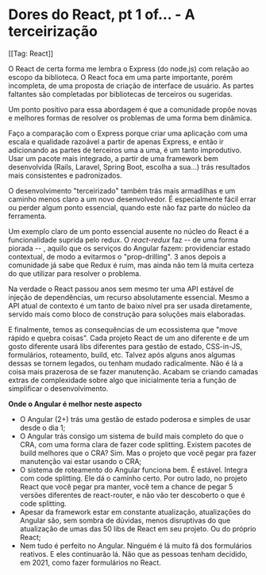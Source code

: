 # Dores do React, pt 1 of... - A terceirização

[[Tag: React]]

O React de certa forma me lembra o Express (do node.js) com relação ao escopo da biblioteca. O React foca em uma parte importante, porém incompleta, de uma proposta de criação de interface de usuário. As partes faltantes são completadas por bibliotecas de terceiros ou sugeridas.

Um ponto positivo para essa abordagem é que a comunidade propôe novas e melhores formas de resolver os problemas de uma forma bem dinâmica.

Faço a comparação com o Express porque criar uma aplicação com uma escala e qualidade razoável a partir de apenas Express, e então ir adicionando as partes de terceiros uma a uma, é um tanto improdutivo. Usar um pacote mais integrado, a partir de uma framework bem desenvolvida (Rails, Laravel, Spring Boot, escolha a sua...) trás resultados mais consistentes e padronizados.

O desenvolvimento "terceirizado" também trás mais armadilhas e um caminho menos claro a um novo desenvolvedor. É especialmente fácil errar ou perder algum ponto essencial, quando este não faz parte do núcleo da ferramenta.

Um exemplo claro de um ponto essencial ausente no núcleo do React é a funcionalidade suprida pelo redux. O _react-redux_ faz -- de uma forma piorada -- , aquilo que os serviços do Angular fazem: providenciar estado contextual, de modo a evitarmos o "prop-drilling". 3 anos depois a comunidade já sabe que Redux é ruim, mas ainda não tem lá muita certeza do que utilizar para resolver o problema.

Na verdade o React passou anos sem mesmo ter uma API estável de injeção de dependências, um recurso absolutamente essencial. Mesmo a API atual de contexto é um tanto de baixo nível pra ser usada diretamente, servido mais como bloco de construção para soluções mais elaboradas.

E finalmente, temos as consequências de um ecossistema que "move rápido e quebra coisas". Cada projeto React de um ano diferente e de um gosto diferente usará libs diferentes para gestão de estado, CSS-in-JS, formulários, roteamento, build, etc. Talvez após alguns anos algumas dessas se tornem legados, ou tenham mudado radicalmente. Não é lá a coisa mais prazerosa de se fazer manutenção. Acabam se criando camadas extras de complexidade sobre algo que inicialmente teria a função de simplificar o desenvolvimento.

**Onde o Angular é melhor neste aspecto**

  - O Angular (2+) trás uma gestão de estado poderosa e simples de usar desde o dia 1; 
  - O Angular trás consigo um sistema de build mais completo do que o CRA, com uma forma clara de fazer code splitting. Existem pacotes de build melhores que o CRA? Sim. Mas o projeto que você pegar pra fazer manutenção vai estar usando o CRA;
  - O sistema de roteamento do Angular funciona bem. É estável. Integra com code splitting. Ele dá o caminho certo. Por outro lado, no projeto React que você pegar pra manter, você tem a chance de pegar 5 versões diferentes de react-router, e não vão ter descoberto o que é code splitting.
  - Apesar da framework estar em constante atualização, atualizações do Angular são, sem sombra de dúvidas, menos disruptivas do que atualização de umas das 50 libs de React em seu projeto. Ou do próprio React;
  - Nem tudo é perfeito no Angular. Ninguém é lá muito fã dos formulários reativos. E eles continuarão lá. Não que as pessoas tenham decidido, em 2021, como fazer formulários no React.